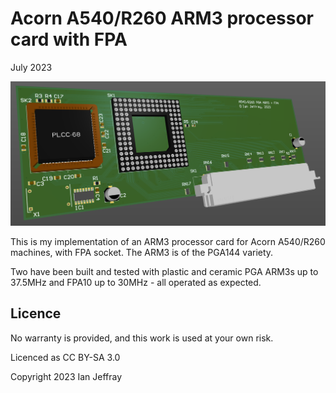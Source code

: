 # Acorn A540/R260 ARM3 processor card with FPA

July 2023


![3D View](Generated/A540R260_PGA_ARM3_FPA_3D_View.PNG)

This is my implementation of an ARM3 processor card for Acorn A540/R260 machines, with FPA socket.
The ARM3 is of the PGA144 variety.

Two have been built and tested with plastic and ceramic PGA ARM3s up to 37.5MHz and FPA10 up to 30MHz - all operated as expected.


## Licence

No warranty is provided, and this work is used at your own risk.  

Licenced as CC BY-SA 3.0

Copyright 2023 Ian Jeffray

